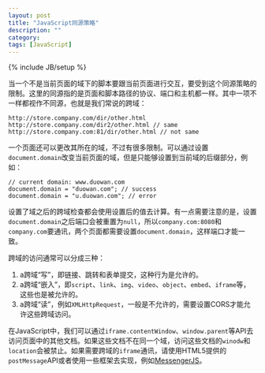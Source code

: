 ```yaml
---
layout: post
title: "JavaScript同源策略"
description: ""
category: 
tags: [JavaScript]
---
```

{% include JB/setup %}

当一个不是当前页面的域下的脚本要跟当前页面进行交互，要受到这个同源策略的限制。这里的同源指的是页面和脚本路径的协议、端口和主机都一样。其中一项不一样都视作不同源，也就是我们常说的跨域：

    http://store.company.com/dir/other.html
    http://store.company.com/dir2/other.html // same
    http://store.company.com:81/dir/other.html // not same

一个页面还可以更改其所在的域，不过有很多限制。可以通过设置`document.domain`改变当前页面的域，但是只能够设置到当前域的后缀部分，例如：

    // current domain: www.duowan.com
    document.domain = "duowan.com"; // success
    document.domain = "u.duowan.com"; // error

设置了域之后的跨域检查都会使用设置后的值去计算。有一点需要注意的是，设置`document.domain`之后端口会被重置为`null`，所以`company.com:8080`和`company.com`要通讯，两个页面都需要设置`document.domain`，这样端口才能一致。

跨域的访问通常可以分成三种：

1. a跨域“写”，即链接、跳转和表单提交，这种行为是允许的。
2. a跨域“嵌入”，即`script`、`link`、`img`、`video`、`object`、`embed`、`iframe`等，这些也是被允许的。
3. a跨域“读”，例如`XMLHttpRequest`，一般是不允许的，需要设置CORS才能允许这些跨域访问。

在JavaScript中，我们可以通过`iframe.contentWindow`、`window.parent`等API去访问页面中的其他文档。如果这些文档不在同一个域，访问这些文档的`winodw`和`location`会被禁止。如果需要跨域的`iframe`通讯，请使用HTML5提供的`postMessage`API或者使用一些框架去实现，例如[MessengerJS](https://github.com/biqing/MessengerJS)。
